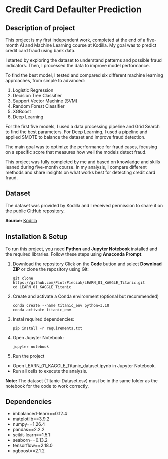 # Credit Card Defaulter Prediction
## Description of project
This project is my first independent work, completed at the end of a five-month AI and Machine Learning course at Kodilla. My goal was to predict credit card fraud using bank data.

I started by exploring the dataset to understand patterns and possible fraud indicators. Then, I processed the data to improve model performance.

To find the best model, I tested and compared six different machine learning approaches, from simple to advanced:

1. Logistic Regression
2. Decision Tree Classifier
3. Support Vector Machine (SVM)
4. Random Forest Classifier
5. XGBoost
6. Deep Learning

For the first five models, I used a data processing pipeline and Grid Search to find the best parameters. For Deep Learning, I used a pipeline and applied SMOTE to balance the dataset and improve fraud detection.

The main goal was to optimize the performance for fraud cases, focusing on a specific score that measures how well the models detect fraud.

This project was fully completed by me and based on knowladge and skills leaned during five-month course. In my analysis, I compare different methods and share insights on what works best for detecting credit card fraud.

## Dataset 
The dataset was provided by Kodilla and I received permission to share it on the public GitHub repository.

**Source:** [Kodilla](https://kodilla.com/)
## Installation & Setup
To run this project, you need **Python** and **Jupyter Notebook** installed and the required libraries. Follow these steps using **Anaconda Prompt**:

1. Download the repository
Click on the **Code** button and select **Download ZIP** or clone the repository using Git:	
 	```
	git clone https://github.com/PiotrPieciak/LEARN_01_KAGGLE_Titanic.git
	cd LEARN_01_KAGGLE_Titanic
 	```
  
3. Create and activate a Conda environment (optional but recommended)
	```
	conda create --name titanic_env python=3.10
	conda activate titanic_env
	```
 
4. Instal required dependencies:
	```
	pip install -r requirements.txt
 	```
 
5. Open Jupyter Notebook:
	```
 	jupyter notebook
  	```
 
6. Run the project
* Open LEARN_01_KAGGLE_Titanic_dataset.ipynb in Jupyter Notebook.
* Run all cells to execute the analysis.

**Note:**  The dataset (Titanic-Dataset.csv) must be in the same folder as the notebook for the code to work correctly.

## Dependencies
* imbalanced-learn==0.12.4
* matplotlib==3.9.2
* numpy==1.26.4
* pandas==2.2.2
* scikit-learn==1.5.1
* seaborn==0.13.2
* tensorflow==2.18.0
* xgboost==2.1.2
